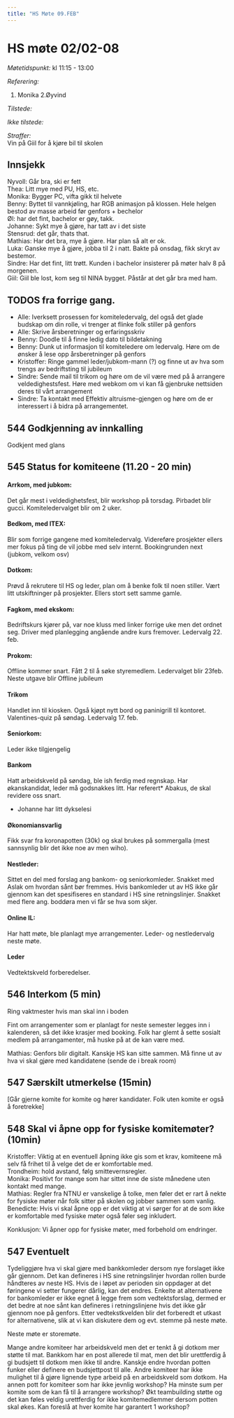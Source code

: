 ```yaml
---
title: "HS Møte 09.FEB"
---
```


# HS møte 02/02-08  

*Møtetidspunkt:* kl 11:15 - 13:00

*Referering:*  
1. Monika
2.Øyvind

*Tilstede:*  


*Ikke tilstede:*


*Straffer:*  
Vin på Giil for å kjøre bil til skolen

## Innsjekk
Nyvoll: Går bra, ski er fett  
Thea: Litt mye med PU, HS, etc.  
Monika: Bygger PC, vifta gikk til helvete  
Benny: Byttet til vannkjøling, har RGB animasjon på klossen. Hele helgen bestod av masse arbeid før genfors + bechelor  
Øl: har det fint, bachelor er gøy, takk.   
Johanne: Sykt mye å gjøre, har tatt av i det siste  
Stensrud: det går, thats that.  
Mathias: Har det bra, mye å gjøre. Har plan så alt er ok.  
Luka: Ganske mye å gjøre, jobba til 2 i natt. Bakte på onsdag, fikk skryt av bestemor.  
Sindre: Har det fint, litt trøtt. Kunden i bachelor insisterer på møter halv 8 på morgenen.  
Giil: Giil ble lost, kom seg til NINA bygget. Påstår at det går bra med ham. 
  

## TODOS fra forrige gang. 
 - Alle: Iverksett prosessen for komiteledervalg, del også det glade budskap om din rolle, vi trenger at flinke folk stiller på genfors 
 - Alle: Skrive årsberetninger og erfaringsskriv
 - Benny: Doodle til å finne ledig dato til bildetakning
 - Benny: Dunk ut informasjon til komiteledere om ledervalg. Høre om de ønsker å lese opp årsberetninger på genfors
 - Kristoffer: Ringe gammel leder/jubkom-mann (?) og finne ut av hva som trengs av bedriftsting til jubileum
 - Sindre: Sende mail til trikom og høre om de vil være med på å arrangere veldedighestsfest. Høre med webkom om vi kan få gjenbruke nettsiden deres til vårt arrangement
 - Sindre: Ta kontakt med Effektiv altruisme-gjengen og høre om de er interessert i å bidra på arrangementet.

## 544 Godkjenning av innkalling  
Godkjent med glans

## 545 Status for komiteene (11.20 - 20 min)  
#### Arrkom, med jubkom:  
Det går mest i veldedighetsfest, blir workshop på torsdag. Pirbadet blir gucci. Komiteledervalget blir om 2 uker.  

#### Bedkom, med ITEX:   
Blir som forrige gangene med komiteledervalg. Videreføre prosjekter ellers mer fokus på ting de vil jobbe med selv internt. Bookingrunden next (jubkom, velkom osv)

#### Dotkom:
Prøvd å rekrutere til HS og leder, plan om å benke folk til noen stiller. Vært litt utskiftninger på prosjekter. Ellers stort sett samme gamle.


#### Fagkom, med ekskom:  
Bedriftskurs kjører på, var noe kluss med linker forrige uke men det ordnet seg. Driver med planlegging angående andre kurs fremover. Ledervalg 22. feb.

#### Prokom:  
Offline kommer snart. Fått 2 til å søke styremedlem. Ledervalget blir 23feb. Neste utgave blir Offline jubileum 

#### Trikom  
Handlet inn til kiosken. Også kjøpt nytt bord og paninigrill til kontoret. Valentines-quiz på søndag. Ledervalg 17. feb.
 
#### Seniorkom:  
Leder ikke tilgjengelig

#### Bankom  
Hatt arbeidskveld på søndag, ble ish ferdig med regnskap. Har økanskandidat, leder må godsnakkes litt.
Har referert* Abakus, de skal revidere oss snart.

* Johanne har litt dykselesi

#### Økonomiansvarlig  
Fikk svar fra koronapotten (30k) og skal brukes på sommergalla (mest sannsynlig blir det ikke noe av men wiho).


#### Nestleder:  
Sittet en del med forslag ang bankom- og seniorkomleder.
Snakket med Aslak om hvordan sånt bør fremmes. Hvis bankomleder ut av HS ikke går gjennom kan det spesifiseres en standard i HS sine retningslinjer.
Snakket med flere ang. boddøra men vi får se hva som skjer. 

#### Online IL:  
Har hatt møte, ble planlagt mye arrangementer. Leder- og nestledervalg neste møte.

#### Leder  
Vedtektskveld forberedelser.


## 546 Interkom (5 min) 
Ring vaktmester hvis man skal inn i boden

Fint om arrangementer som er planlagt for neste semester legges inn i kalenderen, så det ikke krasjer med booking.
Folk har glemt å sette sosialt medlem på arrangamenter, må huske på at de kan være med. 

Mathias: Genfors blir digitalt. Kanskje HS kan sitte sammen. Må finne ut av hva vi skal gjøre med kandidatene (sende de i break room) 
## 547 Særskilt utmerkelse (15min)
[Går gjerne komite for komite og hører kandidater. Folk uten komite er også å foretrekke]

## 548 Skal vi åpne opp for fysiske komitemøter? (10min)
Kristoffer: Viktig at en eventuell åpning ikke gis som et krav, komiteene må selv få frihet til å velge det de er komfortable med.  
Trondheim: hold avstand, følg smittevernsregler.  
Monika: Positivt for mange som har sittet inne de siste månedene uten kontakt med mange.  
Mathias: Regler fra NTNU er vanskelige å tolke, men føler det er rart å nekte for fysiske møter når folk sitter på skolen og jobber sammen som vanlig.  
Benedicte: Hvis vi skal åpne opp er det viktig at vi sørger for at de som ikke er komfortable med fysiske møter også føler seg inkludert.  

Konklusjon: Vi åpner opp for fysiske møter, med forbehold om endringer.

## 547 Eventuelt
Tydeliggjøre hva vi skal gjøre med bankkomleder dersom nye forslaget ikke går gjennom. Det kan defineres i HS sine retningslinjer hvordan rollen burde håndteres av neste HS. Hvis de i løpet av perioden sin oppdager at det føringene vi setter fungerer dårlig, kan det endres.
Enkelte at alternativene for bankomleder er ikke egnet å legge frem som vedtektsforslag, dermed er det bedre at noe sånt kan defineres i retningslinjene hvis det ikke går gjennom noe på genfors.
Etter vedtekstkvelden blir det forberedt et utkast for alternativene, slik at vi kan diskutere dem og evt. stemme på neste møte.

Neste møte er storemøte.

Mange andre komiteer har arbeidskveld men det er tenkt å gi dotkom mer støtte til mat. Bankkom har en post allerede til mat, men det blir urettferdig å gi budsjett til dotkom men ikke til andre. 
Kanskje endre hvordan potten funker eller definere en budsjettpost til alle. 
Andre komiteer har ikke mulighet til å gjøre lignende type arbeid på en arbeidskveld som dotkom. 
Ha annen pott for komiteer som har ikke jevnlig workshop? 
Ha minste sum per komite som de kan få til å arrangere workshop?
Økt teambuilding støtte og det kan føles veldig urettferdig for ikke komitemedlemmer dersom potten skal økes. 
Kan foreslå at hver komite har garantert 1 workshop?